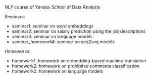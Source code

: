 NLP course of Yandex School of Data Analysis

Seminars:

* seminar1: seminar on word embeddings
* seminar2: seminar on salary prediction using the job descriptions
* seminar3: seminar on language models
* seminar_homework4: seminar on seq2seq models

Homeworks:

* homework1: homework on embedding-based machine translation
* homework2: homework on prohibited comments classification
* homework3: homework on language models
